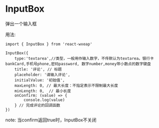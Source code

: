 # InputBox

弹出一个输入框

用法:

```
import { InputBox } from 'react-wxeap'

InputBox({
    type:'textarea',//类型，一般用作输入数字，不传默认为textarea。银行卡bankCard,手机号phone,密码password, 数字number,money带小数点的数字键盘
    title: '评论', // 标题
    placeholder: '请输入评论',
    initialValue: '初始值',
    maxLength: 0, // 最大长度：不指定表示不限制最大长度
    minLength: 0,  // 最小长度
    onConfirm: (value) => {
        console.log(value)
    } // 完成评论的回调函数
})

```

note: 当confirm返回true时，InputBox不关闭